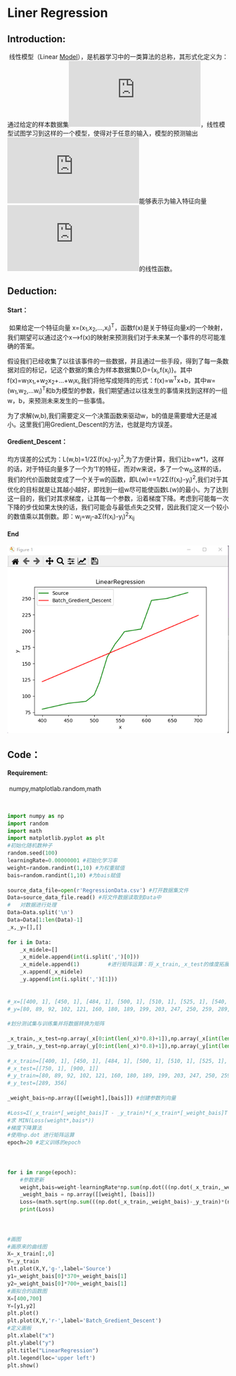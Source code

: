 # Liner Regression

## Introduction:

​			线性模型（Linear [Model](https://so.csdn.net/so/search?q=Model&spm=1001.2101.3001.7020)），是机器学习中的一类算法的总称，其形式化定义为：通过给定的样本数据集![\large D](https://private.codecogs.com/gif.latex?%5Clarge%20D)，线性模型试图学习到这样的一个模型，使得对于任意的输入，模型的预测输出![\large f(x)](https://private.codecogs.com/gif.latex?%5Clarge%20f%28x%29)能够表示为输入特征向量![\large x](https://private.codecogs.com/gif.latex?%5Clarge%20x)的线性函数。

## Deduction:

#### 	Start：

​			如果给定一个特征向量 x=(x<sub>1</sub>,x<sub>2</sub>,...,x<sub>i</sub>)<sup>T</sup>，函数f(x)是关于特征向量x的一个映射，我们期望可以通过这个x-->f(x)的映射来预测我们对于未来某一个事件的尽可能准确的答案。

​			假设我们已经收集了以往该事件的一些数据，并且通过一些手段，得到了每一条数据对应的标记，记这个数据的集合为样本数据集D,D={x<sub>i</sub>,f(x<sub>i</sub>)}。其中f(x)=w<sub>1</sub>x<sub>1</sub>,+w<sub>2</sub>x<sub>2</sub>+...+w<sub>i</sub>x<sub>i</sub>,我们将他写成矩阵的形式：f(x)=w<sup>T</sup>x+b，其中w=(w<sub>1</sub>,w<sub>2</sub>,...w<sub>i</sub>)<sup>T</sup>和b为模型的参数，我们期望通过以往发生的事情来找到这样的一组w，b，来预测未来发生的一些事情。

​			为了求解(w,b),我们需要定义一个决策函数来驱动w，b的值是需要增大还是减小。这里我们用Gredient_Descent的方法，也就是均方误差。

#### 	Gredient_Descent：

​			均方误差的公式为：L(w,b)=1/2Σ(f(x<sub>i</sub>)-y<sub>i</sub>)<sup>2</sup>,为了方便计算，我们让b=w*1，这样的话，对于特征向量多了一个为‘1’的特征，而对w来说，多了一个w<sub>0</sub>,这样的话，我们的代价函数就变成了一个关于w的函数，即L(w)==1/2Σ(f(x<sub>i</sub>)-y<sub>i</sub>)<sup>2</sup>,我们对于其优化的目标就是让其越小越好，即找到一组w尽可能使函数L(w)的最小。为了达到这一目的，我们对其求梯度，让其每一个参数，沿着梯度下降。考虑到可能每一次下降的步伐如果太快的话，我们可能会与最低点失之交臂，因此我们定义一个较小的数值乘以其倒数。即：w<sub>j</sub>=w<sub>j</sub>-aΣ(f(x<sub>i</sub>)-y<sub>i</sub>)<sup>2</sup>x<sub>i</sub><sub>j</sub>

#### End

![end](./end.png)



## Code：

#### 	Requirement:

​						numpy,matplotlab.random,math

​		

```python
import numpy as np
import random
import math
import matplotlib.pyplot as plt
#初始化随机数种子
random.seed(100)
learningRate=0.00000001 #初始化学习率
weight=random.randint(1,10) #为权重赋值
bais=random.randint(1,10) #为bais赋值

source_data_file=open(r'RegressionData.csv') #打开数据集文件
Data=source_data_file.read() #将文件数据读取到Data中
#   对数据进行处理
Data=Data.split('\n')
Data=Data[1:len(Data)-1]
_x,_y=[],[]

for i in Data:
    _x_midele=[]
    _x_midele.append(int(i.split(',')[0]))
    _x_midele.append(1)         #进行矩阵运算：将_x_train,_x_test的维度拓展‘1’，添加一个值为‘1’的特征，方便进行bais的运算
    _x.append(_x_midele)
    _y.append(int(i.split(',')[1]))


#_x=[[400, 1], [450, 1], [484, 1], [500, 1], [510, 1], [525, 1], [540, 1], [549, 1], [558, 1], [590, 1], [610, 1], [640, 1], [680, 1], [750, 1], [900, 1]]
#_y=[80, 89, 92, 102, 121, 160, 180, 189, 199, 203, 247, 250, 259, 289, 356]

#划分测试集与训练集并将数据转换为矩阵

_x_train,_x_test=np.array(_x[0:int(len(_x)*0.8)+1]),np.array(_x[int(len(_x)*0.8)+1:len(_x)])
_y_train,_y_test=np.array(_y[0:int(len(_x)*0.8)+1]),np.array(_y[int(len(_x)*0.8)+1:len(_x)])

#_x_train=[[400, 1], [450, 1], [484, 1], [500, 1], [510, 1], [525, 1], [540, 1], [549, 1], [558, 1], [590, 1], [610, 1], [640, 1], [680, 1]]
#_x_test=[[750, 1], [900, 1]]
#_y_train=[80, 89, 92, 102, 121, 160, 180, 189, 199, 203, 247, 250, 259]
#_y_test=[289, 356]

_weight_bais=np.array([[weight],[bais]]) #创建参数列向量

#Loss=Σ(_x_train*[_weight_bais]T - _y_train)*(_x_train*[_weight_bais]T - _y_train)
#求 MIN(Loss(weight*,bais*))
#梯度下降算法
#使用np.dot 进行矩阵运算
epoch=20 #定义训练的epoch



for i in range(epoch):
    #参数更新
    weight,bais=weight-learningRate*np.sum(np.dot(((np.dot(_x_train,_weight_bais)-_y_train)),(_x_train[:,0]))),bais-learningRate*np.sum(((np.dot(_x_train,_weight_bais)-_y_train)))
    _weight_bais = np.array([[weight], [bais]])
    Loss=(math.sqrt(np.sum(((np.dot(_x_train,_weight_bais)-_y_train)*(np.dot(_x_train,_weight_bais)-_y_train)))))/len(_x_train)
    print(Loss)



#画图
#画原来的曲线图
X=_x_train[:,0]
Y=_y_train
plt.plot(X,Y,'g-',label='Source')
y1=_weight_bais[0]*370+_weight_bais[1]
y2=_weight_bais[0]*700+_weight_bais[1]
#画拟合的函数图
X=[400,700]
Y=[y1,y2]
plt.plot()
plt.plot(X,Y,'r-',label='Batch_Gredient_Descent')
#定义画板
plt.xlabel("x")
plt.ylabel("y")
plt.title("LinearRegression")
plt.legend(loc='upper left')
plt.show()
```







​			



































​	





​			








